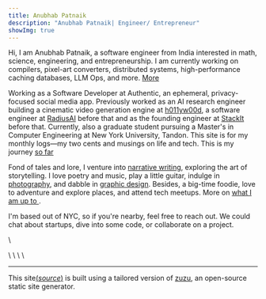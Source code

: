 ```yaml
---
title: Anubhab Patnaik
description: "Anubhab Patnaik| Engineer/ Entrepreneur"
showImg: true
---
```


Hi, I am Anubhab Patnaik, a software engineer from India interested in math, science, engineering, and entrepreneurship. I am currently working on compilers, pixel-art converters, distributed systems, high-performance caching databases, LLM Ops, and more. [More <i class="fa-arrow-right icon" ></i> ](https://github.com/anubhavpgit)

Working as a Software Developer at Authentic, an ephemeral, privacy-focused social media app. Previously worked as an AI research engineer building a cinematic video generation engine at [h011yw00d](https://x.com/h011yw00dAgent/), a software engineer at [RadiusAI](https://radius.ai/) before that and as the founding engineer at [StackIt](https://nowstackit.com) before that. Currently, also a graduate student pursuing a Master's in Computer Engineering at New York University, Tandon. This site is for my monthly logs—my two cents and musings on life and tech. This is my journey [so far <i class="fa-arrow-right icon" ></i> ](/journey.html)

Fond of tales and lore, I venture into [narrative writing](/blog/#life), exploring the art of storytelling. I love poetry and music, play a little guitar, indulge in [photography](/mementos.html), and dabble in [graphic design](https://dribbble.com/anubhabpatnaik). Besides, a big-time foodie, love to adventure and explore places, and attend tech meetups. More on [what I am up to <i class="fa-arrow-right icon" ></i> ](/current.html).

I'm based out of NYC, so if you're nearby, feel free to reach out. We could chat about startups, dive into some code, or collaborate on a project.

[<i class="fa-envelope icon"></i>](mailto:anubhabr50@gmail.com)  \   [<i class="fa-calendar-days icon"></i>](https://cal.com/anubhavp) 

[<i class="fa-github icon"></i>](https://github.com/anubhavpgit) \ [<i class="fa-linkedin icon"></i>](https://www.linkedin.com/in/anubhabpatnaik/) \ [<i class="fa-instagram icon"></i>](https://instagram.com/anubhavclicks) \ [<i class="fa-basketball icon"></i>](https://dribbble.com/anubhabpatnaik) \ [<i class="fa-earth-americas icon"></i>](https://anubhavp.dev/explored)

---

This site[(*source*)](https://github.com/anubhavpgit/anubhavpgit.github.io) is built using a tailored version of [zuzu](https://github.com/anubhavpgit/zuzu), an open-source static site generator.